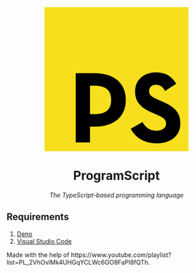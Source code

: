 [Deno]: https://deno.land
[Visual Studio Code]: https://code.visualstudio.com
<div align="center">
    <img src="images/ProgramScript.png" align="center">
    <h1 align="center">ProgramScript</h1>
    <em align="center">The TypeScript-based programming language</em>
</div>

## Requirements
1. [Deno]
2. [Visual Studio Code]

<footer>Made with the help of https://www.youtube.com/playlist?list=PL_2VhOvlMk4UHGqYCLWc6GO8FaPl8fQTh.</footer>
